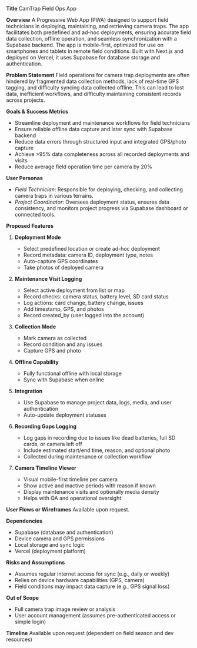 **Title**
CamTrap Field Ops App

**Overview**
A Progressive Web App (PWA) designed to support field technicians in deploying, maintaining, and retrieving camera traps. The app facilitates both predefined and ad-hoc deployments, ensuring accurate field data collection, offline operation, and seamless synchronization with a Supabase backend. The app is mobile-first, optimized for use on smartphones and tablets in remote field conditions. Built with Next.js and deployed on Vercel, it uses Supabase for database storage and authentication.

**Problem Statement**
Field operations for camera trap deployments are often hindered by fragmented data collection methods, lack of real-time GPS tagging, and difficulty syncing data collected offline. This can lead to lost data, inefficient workflows, and difficulty maintaining consistent records across projects.

**Goals & Success Metrics**

* Streamline deployment and maintenance workflows for field technicians
* Ensure reliable offline data capture and later sync with Supabase backend
* Reduce data errors through structured input and integrated GPS/photo capture
* Achieve >95% data completeness across all recorded deployments and visits
* Reduce average field operation time per camera by 20%

**User Personas**

* *Field Technician*: Responsible for deploying, checking, and collecting camera traps in various terrains.
* *Project Coordinator*: Oversees deployment status, ensures data consistency, and monitors project progress via Supabase dashboard or connected tools.

**Proposed Features**

1. **Deployment Mode**

   * Select predefined location or create ad-hoc deployment
   * Record metadata: camera ID, deployment type, notes
   * Auto-capture GPS coordinates
   * Take photos of deployed camera

2. **Maintenance Visit Logging**

   * Select active deployment from list or map
   * Record checks: camera status, battery level, SD card status
   * Log actions: card change, battery change, issues
   * Add timestamp, GPS, and photos
   * Record created\_by (user logged into the account)

3. **Collection Mode**

   * Mark camera as collected
   * Record condition and any issues
   * Capture GPS and photo

4. **Offline Capability**

   * Fully functional offline with local storage
   * Sync with Supabase when online

5. **Integration**

   * Use Supabase to manage project data, logs, media, and user authentication
   * Auto-update deployment statuses

6. **Recording Gaps Logging**

   * Log gaps in recording due to issues like dead batteries, full SD cards, or camera left off
   * Include estimated start/end time, reason, and optional photo
   * Collected during maintenance or collection workflow

7. **Camera Timeline Viewer**

   * Visual mobile-first timeline per camera
   * Show active and inactive periods with reason if known
   * Display maintenance visits and optionally media density
   * Helps with QA and operational oversight

**User Flows or Wireframes**
Available upon request.

**Dependencies**

* Supabase (database and authentication)
* Device camera and GPS permissions
* Local storage and sync logic
* Vercel (deployment platform)

**Risks and Assumptions**

* Assumes regular internet access for sync (e.g., daily or weekly)
* Relies on device hardware capabilities (GPS, camera)
* Field conditions may impact data capture (e.g., GPS signal loss)

**Out of Scope**

* Full camera trap image review or analysis
* User account management (assumes pre-authenticated access or simple login)

**Timeline**
Available upon request (dependent on field season and dev resources)
